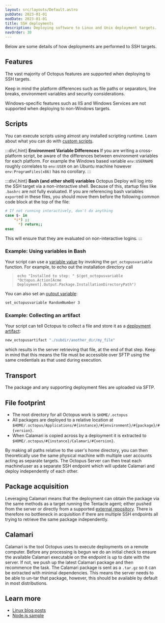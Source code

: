```yaml
---
layout: src/layouts/Default.astro
pubDate: 2023-01-01
modDate: 2023-01-01
title: SSH deployments
description: Deploying software to Linux and Unix deployment targets.
navOrder: 30
---
```


Below are some details of how deployments are performed to SSH targets.

## Features

The vast majority of Octopus features are supported when deploying to SSH targets.

Keep in mind the platform differences such as file paths or separators, line breaks, environment variables and security considerations.

Windows-specific features such as IIS and Windows Services are not supported when deploying to non-Windows targets.

## Scripts

You can execute scripts using almost any installed scripting runtime. Learn about what you can do with [custom scripts](/docs/deployments/custom-scripts).

:::div{.hint}
**Environment Variable Differences**
If you are writing a cross-platform script, be aware of the differences between environment variables for each platform. For example the Windows based variable `env:USERNAME` roughly correlates to `env:USER` on an Ubuntu machine however `env:ProgramFiles(x86)` has no corollary.
:::

:::div{.hint}
**Bash (and other shell) variables**
Octopus Deploy will log into the SSH target via a non-interactive shell. Because of this, startup files like `.bashrc` are not fully evaluated. If you are referencing bash variables `export`ed in these files, you should move them before the following common code block at the top of the file:

```bash
# If not running interactively, don't do anything
case $- in
    *i*) ;;
      *) return;;
esac
```

This will ensure that they are evaluated on non-interactive logins.
:::

### Example: Using variables in Bash

Your script can use a [variable value](/docs/projects/variables) by invoking the `get_octopusvariable` function. For example, to echo out the installation directory call

> `echo "Installed to step: " $(get_octopusvariable "Octopus.Action[Acme Deployment].Output.Package.InstallationDirectoryPath")`

You can also set an [output variable](/docs/projects/variables/output-variables):

```bash
set_octopusvariable RandomNumber 3
```

### Example: Collecting an artifact

Your script can tell Octopus to collect a file and store it as a [deployment artifact](/docs/projects/deployment-process/artifacts):

```bash
new_octopusartifact "./subdir/another_dir/my_file"
```

which results in the server retrieving that file, at the end of that step. Keep in mind that this means the file must be accessible over SFTP using the same credentials as that used during execution.

## Transport

The package and any supporting deployment files are uploaded via SFTP.

## File footprint

- The root directory for all Octopus work is `$HOME/.octopus`
- All packages are deployed to a relative location at `$HOME/.octopus/Applications/#{instance}/#{environment}/#{package}/#{version}`.
- When Calamari is copied across by a deployment it is extracted to `$HOME/.octopus/#{instance}/Calamari/#{version}`.

By making all paths relative to the user's home directory, you can then theoretically use the same physical machine with multiple user accounts acting as separate targets. The Octopus Server can then treat each machine\user as a separate SSH endpoint which will update Calamari and deploy independently of each other.

## Package acquisition

Leveraging Calamari means that the deployment can obtain the package via the same methods as a target running the Tentacle agent; either pushed from the server or directly from a supported [external repository](/docs/packaging-applications/package-repositories). There is therefore no bottleneck in acquisition if there are multiple SSH endpoints all trying to retrieve the same package independently.

## Calamari

Calamari is the tool Octopus uses to execute deployments on a remote computer. Before any processing is begun we do an initial check to ensure the available Calamari executable on the endpoint is up to date with the server. If not, we push up the latest Calamari package and then recommence the task. The Calamari package is sent as a `.tar.gz` so it can be extracted with minimal dependencies. This means the server needs to be able to un-tar that package, however, this should be available by default in most distributions.

## Learn more

- [Linux blog posts](https://octopus.com/blog/tag/linux)
- [Node.js sample](/docs/deployments/node-js/node-on-linux)
